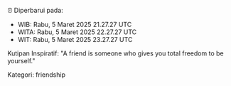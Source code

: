 ⏰ Diperbarui pada:
- WIB: Rabu, 5 Maret 2025 21.27.27 UTC
- WITA: Rabu, 5 Maret 2025 22.27.27 UTC
- WIT: Rabu, 5 Maret 2025 23.27.27 UTC

Kutipan Inspiratif:
"A friend is someone who gives you total freedom to be yourself."


Kategori: friendship

